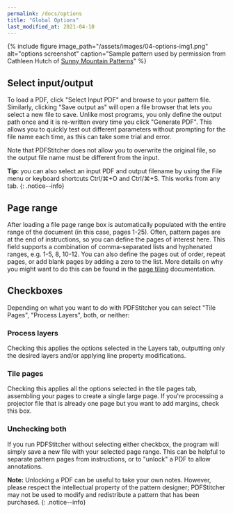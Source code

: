 ```yaml
---
permalink: /docs/options
title: "Global Options"
last_modified_at: 2021-04-10
---
```


{% include figure image_path="/assets/images/04-options-img1.png" alt="options screenshot" caption="Sample pattern used by permission from Cathleen Hutch of [Sunny Mountain Patterns](https://www.etsy.com/shop/sunnymountainpattern)" %}

## Select input/output
To load a PDF, click "Select Input PDF" and browse to your pattern file. Similarly, clicking "Save output as" will open a file browser that lets you select a new file to save. Unlike most programs, you only define the output path once and it is re-written every time you click "Generate PDF". This allows you to quickly test out different parameters without prompting for the file name each time, as this can take some trial and error.

Note that PDFStitcher does not allow you to overwrite the original file, so the output file name must be different from the input.

**Tip:** you can also select an input PDF and output filename by using the File menu or keyboard shortcuts Ctrl/&#8984;+O and Ctrl/&#8984;+S. This works from any tab. 
{: .notice--info}

## Page range
After loading a file page range box is automatically populated with the entire range of the document (in this case, pages 1-25). Often, pattern pages are at the end of instructions, so you can define the pages of interest here. This field supports a combination of comma-separated lists and hyphenated ranges, e.g. 1-5, 8, 10-12. You can also define the pages out of order, repeat pages, or add blank pages by adding a zero to the list. More details on why you might want to do this can be found in the [page tiling](/docs/tiling) documentation.

## Checkboxes
Depending on what you want to do with PDFStitcher you can select "Tile Pages", "Process Layers", both, or neither:

### Process layers
Checking this applies the options selected in the Layers tab, outputting only the desired layers and/or applying line property modifications.

### Tile pages
Checking this applies all the options selected in the tile pages tab, assembling your pages to create a single large page. If you're processing a projector file that is already one page but you want to add margins, check this box.

### Unchecking both
If you run PDFStitcher without selecting either checkbox, the program will simply save a new file with your selected page range. This can be helpful to separate pattern pages from instructions, or to "unlock" a PDF to allow annotations.

**Note:** Unlocking a PDF can be useful to take your own notes. However, please respect the intellectual property of the pattern designer; PDFStitcher may not be used to modify and redistribute a pattern that has been purchased.
{: .notice--info}
